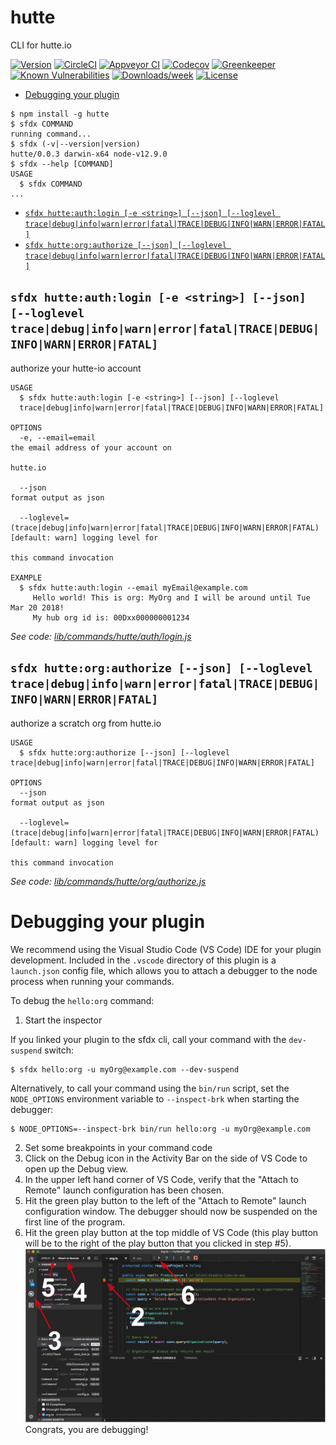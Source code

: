 hutte
=====

CLI for hutte.io

[![Version](https://img.shields.io/npm/v/hutte.svg)](https://npmjs.org/package/hutte)
[![CircleCI](https://circleci.com/gh/hutte-io/cli/tree/master.svg?style=shield)](https://circleci.com/gh/hutte-io/cli/tree/master)
[![Appveyor CI](https://ci.appveyor.com/api/projects/status/github/hutte-io/cli?branch=master&svg=true)](https://ci.appveyor.com/project/heroku/cli/branch/master)
[![Codecov](https://codecov.io/gh/hutte-io/cli/branch/master/graph/badge.svg)](https://codecov.io/gh/hutte-io/cli)
[![Greenkeeper](https://badges.greenkeeper.io/hutte-io/cli.svg)](https://greenkeeper.io/)
[![Known Vulnerabilities](https://snyk.io/test/github/hutte-io/cli/badge.svg)](https://snyk.io/test/github/hutte-io/cli)
[![Downloads/week](https://img.shields.io/npm/dw/hutte.svg)](https://npmjs.org/package/hutte)
[![License](https://img.shields.io/npm/l/hutte.svg)](https://github.com/hutte-io/cli/blob/master/package.json)

<!-- toc -->
* [Debugging your plugin](#debugging-your-plugin)
<!-- tocstop -->
<!-- install -->
<!-- usage -->
```sh-session
$ npm install -g hutte
$ sfdx COMMAND
running command...
$ sfdx (-v|--version|version)
hutte/0.0.3 darwin-x64 node-v12.9.0
$ sfdx --help [COMMAND]
USAGE
  $ sfdx COMMAND
...
```
<!-- usagestop -->
<!-- commands -->
* [`sfdx hutte:auth:login [-e <string>] [--json] [--loglevel trace|debug|info|warn|error|fatal|TRACE|DEBUG|INFO|WARN|ERROR|FATAL]`](#sfdx-hutteauthlogin--e-string---json---loglevel-tracedebuginfowarnerrorfataltracedebuginfowarnerrorfatal)
* [`sfdx hutte:org:authorize [--json] [--loglevel trace|debug|info|warn|error|fatal|TRACE|DEBUG|INFO|WARN|ERROR|FATAL]`](#sfdx-hutteorgauthorize---json---loglevel-tracedebuginfowarnerrorfataltracedebuginfowarnerrorfatal)

## `sfdx hutte:auth:login [-e <string>] [--json] [--loglevel trace|debug|info|warn|error|fatal|TRACE|DEBUG|INFO|WARN|ERROR|FATAL]`

authorize your hutte-io account

```
USAGE
  $ sfdx hutte:auth:login [-e <string>] [--json] [--loglevel 
  trace|debug|info|warn|error|fatal|TRACE|DEBUG|INFO|WARN|ERROR|FATAL]

OPTIONS
  -e, --email=email                                                                 the email address of your account on
                                                                                    hutte.io

  --json                                                                            format output as json

  --loglevel=(trace|debug|info|warn|error|fatal|TRACE|DEBUG|INFO|WARN|ERROR|FATAL)  [default: warn] logging level for
                                                                                    this command invocation

EXAMPLE
  $ sfdx hutte:auth:login --email myEmail@example.com
     Hello world! This is org: MyOrg and I will be around until Tue Mar 20 2018!
     My hub org id is: 00Dxx000000001234
```

_See code: [lib/commands/hutte/auth/login.js](https://github.com/hutte-io/cli/blob/v0.0.3/lib/commands/hutte/auth/login.js)_

## `sfdx hutte:org:authorize [--json] [--loglevel trace|debug|info|warn|error|fatal|TRACE|DEBUG|INFO|WARN|ERROR|FATAL]`

authorize a scratch org from hutte.io

```
USAGE
  $ sfdx hutte:org:authorize [--json] [--loglevel trace|debug|info|warn|error|fatal|TRACE|DEBUG|INFO|WARN|ERROR|FATAL]

OPTIONS
  --json                                                                            format output as json

  --loglevel=(trace|debug|info|warn|error|fatal|TRACE|DEBUG|INFO|WARN|ERROR|FATAL)  [default: warn] logging level for
                                                                                    this command invocation
```

_See code: [lib/commands/hutte/org/authorize.js](https://github.com/hutte-io/cli/blob/v0.0.3/lib/commands/hutte/org/authorize.js)_
<!-- commandsstop -->
<!-- debugging-your-plugin -->
# Debugging your plugin
We recommend using the Visual Studio Code (VS Code) IDE for your plugin development. Included in the `.vscode` directory of this plugin is a `launch.json` config file, which allows you to attach a debugger to the node process when running your commands.

To debug the `hello:org` command: 
1. Start the inspector
  
If you linked your plugin to the sfdx cli, call your command with the `dev-suspend` switch: 
```sh-session
$ sfdx hello:org -u myOrg@example.com --dev-suspend
```
  
Alternatively, to call your command using the `bin/run` script, set the `NODE_OPTIONS` environment variable to `--inspect-brk` when starting the debugger:
```sh-session
$ NODE_OPTIONS=--inspect-brk bin/run hello:org -u myOrg@example.com
```

2. Set some breakpoints in your command code
3. Click on the Debug icon in the Activity Bar on the side of VS Code to open up the Debug view.
4. In the upper left hand corner of VS Code, verify that the "Attach to Remote" launch configuration has been chosen.
5. Hit the green play button to the left of the "Attach to Remote" launch configuration window. The debugger should now be suspended on the first line of the program. 
6. Hit the green play button at the top middle of VS Code (this play button will be to the right of the play button that you clicked in step #5).
<br><img src=".images/vscodeScreenshot.png" width="480" height="278"><br>
Congrats, you are debugging!
